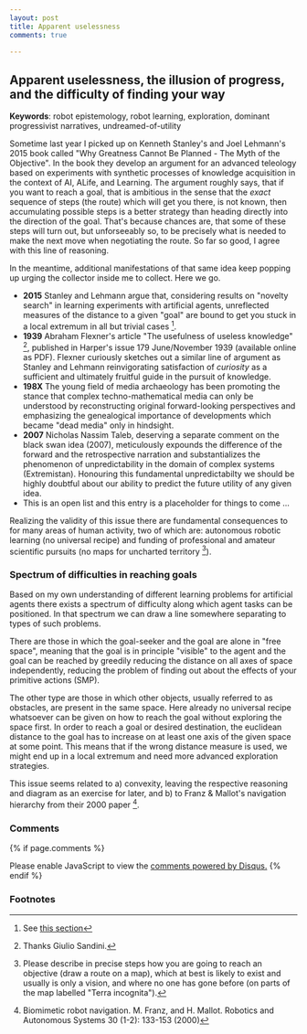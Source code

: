 ```yaml
---
layout: post
title: Apparent uselessness
comments: true

---
```


## Apparent uselessness, the illusion of progress, and the difficulty of finding your way

__Keywords__: robot epistemology, robot learning, exploration, dominant progressivist narratives, undreamed-of-utility
 

Sometime last year I picked up on Kenneth Stanley's and Joel Lehmann's
2015 book called "Why Greatness Cannot Be Planned - The Myth of the
Objective". In the book they develop an argument for an advanced
teleology based on experiments with synthetic processes of knowledge
acquisition in the context of AI, ALife, and Learning. The argument
roughly says, that if you want to reach a goal, that is ambitious in
the sense that the *exact* sequence of steps (the route) which will
get you there, is not known, then accumulating possible steps is a
better strategy than heading directly into the direction of the
goal. That's because chances are, that some of these steps will turn
out, but unforseeably so, to be precisely what is needed to make the
next move when negotiating the route. So far so good, I agree with this line of reasoning.

In the meantime, additional manifestations of that same idea keep
popping up urging the collector inside me to collect. Here we
go.

 - __2015__ Stanley and Lehmann argue that, considering results on
   "novelty search" in learning experiments with artificial agents,
   unreflected measures of the distance to a given "goal" are bound to
   get you stuck in a local extremum in all but trivial cases [^1].
 - __1939__ Abraham Flexner's article "The usefulness of useless
   knowledge" [^2], published in Harper's issue 179 June/November 1939 (available online as PDF). Flexner curiously sketches out a similar line of argument as
   Stanley and Lehmann reinvigorating satisfaction of _curiosity_ as a sufficient and ultimately fruitful guide in the pursuit of knowledge.
 - __198X__ The young field of media archaeology has been promoting the stance
   that complex techno-mathematical media can only be understood by
   reconstructing original forward-looking perspectives and
   emphasizing the genealogical importance of developments which
   became "dead media" only in hindsight.
 - __2007__ Nicholas Nassim Taleb, deserving a separate comment on the black
   swan idea (2007), meticulously expounds the difference of the
   forward and the retrospective narration and substantializes the
   phenomenon of unpredictability in the domain of complex systems (Extremistan). Honouring
   this fundamental unpredictabilty we should be highly doubtful
   about our ability to predict the future utility of any given idea.
 - This is an open list and this entry is a placeholder for things to
   come ...

Realizing the validity of this issue there are fundamental
consequences to for many areas of human activity, two of which are:
autonomous robotic learning (no universal recipe) and funding of
professional and amateur scientific pursuits (no maps for uncharted
territory [^3]).

### Spectrum of difficulties in reaching goals

Based on my own understanding of different learning problems for
artificial agents there exists a spectrum of difficulty along which
agent tasks can be positioned. In that spectrum we can draw a line
somewhere separating to types of such problems.

There are those in which the goal-seeker and the goal are alone in "free space",
meaning that the goal is in principle "visible" to the agent and the
goal can be reached by greedily reducing the distance on all axes of
space independently, reducing the problem of finding out about the
effects of your primitive actions (SMP).

The other type are those in which other objects, usually referred to
as obstacles, are present in the same space. Here already no
universal recipe whatsoever can be given on how to reach the goal
without exploring the space first. In order to reach a goal or desired
destination, the euclidean distance to the goal has to increase on at
least one axis of the given space at some point. This means that if
the wrong distance measure is used, we might end up in a local
extremum and need more advanced exploration strategies.

This issue seems related to a) convexity, leaving the respective
reasoning and diagram as an exercise for later, and b) to Franz &
Mallot's navigation hierarchy from their 2000 paper [^4].


### Comments

{% if page.comments %}
<div id="disqus_thread"></div>
<script>

/**
*  RECOMMENDED CONFIGURATION VARIABLES: EDIT AND UNCOMMENT THE SECTION BELOW TO INSERT DYNAMIC VALUES FROM YOUR PLATFORM OR CMS.
*  LEARN WHY DEFINING THESE VARIABLES IS IMPORTANT: https://disqus.com/admin/universalcode/#configuration-variables*/
/*
var disqus_config = function () {
this.page.url = PAGE_URL;  // Replace PAGE_URL with your page's canonical URL variable
this.page.identifier = PAGE_IDENTIFIER; // Replace PAGE_IDENTIFIER with your page's unique identifier variable
};
*/
(function() { // DON'T EDIT BELOW THIS LINE
var d = document, s = d.createElement('script');
s.src = '//x75.disqus.com/embed.js';
s.setAttribute('data-timestamp', +new Date());
(d.head || d.body).appendChild(s);
})();
</script>
<noscript>Please enable JavaScript to view the <a href="https://disqus.com/?ref_noscript">comments powered by Disqus.</a></noscript>
{% endif %}

### Footnotes

[^1]: See [this section](#spectrum-of-difficulties-in-reaching-goals)

[^2]: Thanks Giulio Sandini.

[^3]: Please describe in precise steps how you are going to reach an
	objective (draw a route on a map), which at best is likely to exist
	and usually is only a vision, and where no one has gone before (on
	parts of the map labelled "Terra incognita").

[^4]: Biomimetic robot navigation. M. Franz, and H. Mallot. Robotics and Autonomous Systems 30 (1-2): 133-153 (2000)

